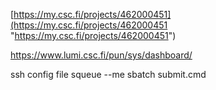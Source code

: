 [https://my.csc.fi/projects/462000451](https://my.csc.fi/projects/462000451 "https://my.csc.fi/projects/462000451")

https://www.lumi.csc.fi/pun/sys/dashboard/

ssh config file
squeue --me
sbatch submit.cmd